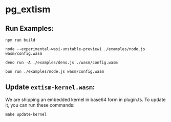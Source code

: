 # pg_extism

## Run Examples:

```
npm run build

node --experimental-wasi-unstable-preview1 ./examples/node.js wasm/config.wasm

deno run -A ./examples/deno.js ./wasm/config.wasm

bun run ./examples/node.js wasm/config.wasm
```

## Update `extism-kernel.wasm`:
We are shipping an embedded kernel in base64 form in plugin.ts. To update it, you can run these commands:
```
make update-kernel
```